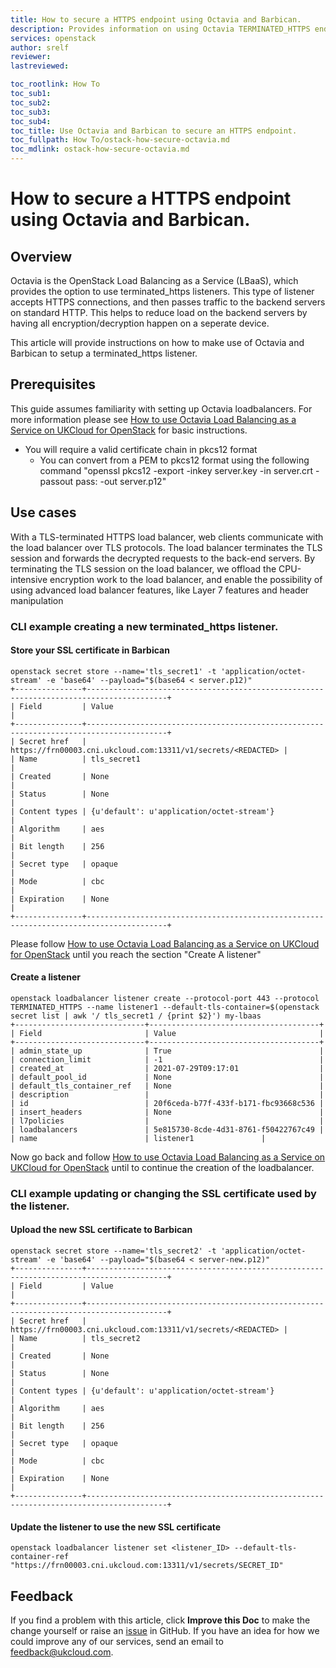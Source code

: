 ```yaml
---
title: How to secure a HTTPS endpoint using Octavia and Barbican.
description: Provides information on using Octavia TERMINATED_HTTPS endpoint type.
services: openstack
author: srelf
reviewer: 
lastreviewed: 

toc_rootlink: How To
toc_sub1:
toc_sub2:
toc_sub3:
toc_sub4:
toc_title: Use Octavia and Barbican to secure an HTTPS endpoint.
toc_fullpath: How To/ostack-how-secure-octavia.md
toc_mdlink: ostack-how-secure-octavia.md
---
```


#  How to secure a HTTPS endpoint using Octavia and Barbican.

## Overview

Octavia is the OpenStack Load Balancing as a Service (LBaaS), which provides the option to use terminated_https listeners. This type of listener accepts HTTPS connections, and then passes traffic to the backend servers on standard HTTP. This helps to reduce load on the backend servers by having all encryption/decryption happen on a seperate device.

This article will provide instructions on how to make use of Octavia and Barbican to setup a terminated_https listener.


## Prerequisites

This guide assumes familiarity with setting up Octavia loadbalancers. For more information please see [How to use Octavia Load Balancing as a Service on UKCloud for OpenStack](https://docs.ukcloud.com/articles/openstack/ostack-how-use-octavia.html) for basic instructions.

- You will require a valid certificate chain in pkcs12 format
    - You can convert from a PEM to pkcs12 format using the following command "openssl pkcs12 -export -inkey server.key -in server.crt -passout pass: -out server.p12"

## Use cases

With a TLS-terminated HTTPS load balancer, web clients communicate with the load balancer over TLS protocols. The load balancer terminates the TLS session and forwards the decrypted requests to the back-end servers. By terminating the TLS session on the load balancer, we offload the CPU-intensive encryption work to the load balancer, and enable the possibility of using advanced load balancer features, like Layer 7 features and header manipulation

### CLI example creating a new terminated_https listener.

#### Store your SSL certificate in Barbican

```none
openstack secret store --name='tls_secret1' -t 'application/octet-stream' -e 'base64' --payload="$(base64 < server.p12)"
+---------------+----------------------------------------------------------------------------------------+
| Field         | Value                                                                                  |
+---------------+----------------------------------------------------------------------------------------+
| Secret href   | https://frn00003.cni.ukcloud.com:13311/v1/secrets/<REDACTED> |
| Name          | tls_secret1                                                                            |
| Created       | None                                                                                   |
| Status        | None                                                                                   |
| Content types | {u'default': u'application/octet-stream'}                                              |
| Algorithm     | aes                                                                                    |
| Bit length    | 256                                                                                    |
| Secret type   | opaque                                                                                 |
| Mode          | cbc                                                                                    |
| Expiration    | None                                                                                   |
+---------------+----------------------------------------------------------------------------------------+
```

Please follow [How to use Octavia Load Balancing as a Service on UKCloud for OpenStack](https://docs.ukcloud.com/articles/openstack/ostack-how-use-octavia.html) until you reach the section "Create A listener"

#### Create a listener

```none
openstack loadbalancer listener create --protocol-port 443 --protocol TERMINATED_HTTPS --name listener1 --default-tls-container=$(openstack secret list | awk '/ tls_secret1 / {print $2}') my-lbaas
+-----------------------------+--------------------------------------+
| Field                       | Value                                |
+-----------------------------+--------------------------------------+
| admin_state_up              | True                                 |
| connection_limit            | -1                                   |
| created_at                  | 2021-07-29T09:17:01                  |
| default_pool_id             | None                                 |
| default_tls_container_ref   | None                                 |
| description                 |                                      |
| id                          | 20f6ceda-b77f-433f-b171-fbc93668c536 |
| insert_headers              | None                                 |
| l7policies                  |                                      |
| loadbalancers               | 5e815730-8cde-4d31-8761-f50422767c49 |
| name                        | listener1               |
```

Now go back and follow [How to use Octavia Load Balancing as a Service on UKCloud for OpenStack](https://docs.ukcloud.com/articles/openstack/ostack-how-use-octavia.html) until to continue the creation of the loadbalancer.

### CLI example updating or changing the SSL certificate used by the listener.

#### Upload the new SSL certificate to Barbican

```none
openstack secret store --name='tls_secret2' -t 'application/octet-stream' -e 'base64' --payload="$(base64 < server-new.p12)"
+---------------+----------------------------------------------------------------------------------------+
| Field         | Value                                                                                  |
+---------------+----------------------------------------------------------------------------------------+
| Secret href   | https://frn00003.cni.ukcloud.com:13311/v1/secrets/<REDACTED> |
| Name          | tls_secret2                                                                         |
| Created       | None                                                                                   |
| Status        | None                                                                                   |
| Content types | {u'default': u'application/octet-stream'}                                              |
| Algorithm     | aes                                                                                    |
| Bit length    | 256                                                                                    |
| Secret type   | opaque                                                                                 |
| Mode          | cbc                                                                                    |
| Expiration    | None                                                                                   |
+---------------+----------------------------------------------------------------------------------------+
```

#### Update the listener to use the new SSL certificate
```none
openstack loadbalancer listener set <listener_ID> --default-tls-container-ref "https://frn00003.cni.ukcloud.com:13311/v1/secrets/SECRET_ID"
```

## Feedback

If you find a problem with this article, click **Improve this Doc** to make the change yourself or raise an [issue](https://github.com/UKCloud/documentation/issues) in GitHub. If you have an idea for how we could improve any of our services, send an email to <feedback@ukcloud.com>.
